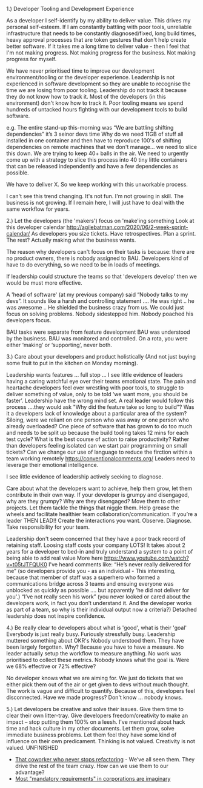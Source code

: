 
1.) Developer Tooling and Development Experience

As a developer I self-identify by my ability to deliver value. This drives my personal self-esteem.
If I am constantly battling with poor tools, unreliable infrastructure that needs to be constantly diagnosed/fixed, long build times, heavy approval processes that are token gestures that don't help create better software.
If it takes me a long time to deliver value - then I feel that I'm not making progress. Not making progress for the business. Not making progress for myself.

We have never prioritised time to improve our development environment/tooling or the developer experience.
Leadership is not experienced in software development so they are unable to recognise the time we are losing from poor tooling. Leadership do not track it because they do not know how to track it. Most of the developers (in this environment) don't know how to track it.
Poor tooling means we spend hundreds of untacked hours fighting with our development tools to build software.

e.g. The entire stand-up this-morning was “We are battling shifting dependencies” it’s 3 seinor devs time
Why do we need 11GB of stuff all installed in one container and then have to reproduce 100's of shifting dependencies on remote machines that we don't manage… we need to slice this down. We are trying to keep 40+ balls in the air. We need to urgently come up with a strategy to slice this process into 40 tiny little containers that can be released independently and have a few dependencies as possible.

We have to deliver X. So we keep working with this unworkable process.

I can't see this trend changing.
It's not fun.
I'm not growing in skill.
The business is not growing.
If I remain here, I will just have to deal with the same workflow for years.


2.) Let the developers (the 'makers') focus on 'make'ing something
Look at this developer calendar
http://agilebatman.com/2020/06/2-week-sprint-calendar/
As developers you size tickets. Have retrospectives. Plan a sprint. The rest? Actually making what the business wants.

The reason why developers can't focus on their tasks is because: there are no product owners, there is nobody assigned to BAU. Developers kind of have to do everything, so we need to be in loads of meetings.

If leadership could structure the teams so that 'developers develop' then we would be must more effective.

A 'head of software' (at my previous company) said “Nobody talks to my devs”. It sounds like a harsh and controlling statement …. He was right .. he was awesome .. He shielded the business crazy from us. We could just focus on solving problems. Nobody sidestepped him. Nobody poached his developers focus.

BAU tasks were separate from feature development
BAU was understood by the business.
BAU was monitored and controlled.
On a rota, you were either ‘making’ or ‘supporting’, never both.


3.) Care about your developers and product holistically
(And not just buying some fruit to put in the kitchen on Monday morning).

Leadership wants features ... full stop ...
I see little evidence of leaders having a caring watchful eye over their teams emotional state.
The pain and heartache developers feel over wrestling with poor tools, to struggle to deliver something of value, only to be told ‘we want more, you should be faster’.
Leadership have the wrong mind set. A real leader would follow this process ....they would ask "Why did the feature take so long to build"?
Was it a developers lack of knowledge about a particular area of the system? Siloing, were we reliant on one person who was away or one person who already overloaded? One piece of software that has grown to do too much and needs to be split up because the build tooling takes 12 mins for each test cycle?
What is the best course of action to raise productivity? Rather than developers feeling isolated can we start pair programming on small tickets? Can we change our use of language to reduce the firction within a team working remotely https://conventionalcomments.org/ 
Leaders need to leverage their emotional intelligence.

I see little evidence of leadership actively seeking to diagnose.

Care about what the developers want to achieve, help them grow, let them contribute in their own way.
If your developer is grumpy and disengaged, why are they grumpy? Why are they disengaged? Move them to other projects. Let them tackle the things that niggle them. Help grease the wheels and facilitate healthier team collaboration/communication. 
If you’re a leader THEN LEAD!! Create the interactions you want. Observe. Diagnose. Take responsibility for your team.

Leadership don't seem concerned that they have a poor track record of retaining staff.
Loosing staff costs your company LOTS! It takes about 2 years for a developer to bed-in and truly understand a system to a point of being able to add real value
More here https://www.youtube.com/watch?v=t05tJTFQUK0
I've heard comments like:
“He’s never really delivered for me” (so developers provide you - as an individual - This interesting, because that member of staff was a superhero who formed a communications bridge across 3 teams and ensuing everyone was unblocked as quickly as possible .... but apparently 'he did not deliver for you'.)
“I’ve not really seen his work” (you never looked or cared about the developers work, in fact you don’t understand it. And the developer works as part of a team, so why is their individual output now a criteria?)
Detached leadership does not inspire confidence.


4.) Be really clear to developers about what is 'good', what is their 'goal'
Everybody is just really busy. Furiously stressfully busy.
Leadership muttered something about OKR's
Nobody understood them. They have been largely forgotten.
Why?
Because you have to have a measure.
No leader actually setup the workflow to measure anything. No work was prioritised to collect these metrics. Nobody knows what the goal is. Were we 68% effective or 72% effective?

No developer knows what we are aiming for. We just do tickets that we either pick them out of the air or get given to devs without much thought. The work is vague and difficult to quantify.
Because of this, developers feel disconnected.
Have we made progress?
Don't know ... nobody knows.


5.) Let developers be creative and solve their issues. Give them time to clear their own litter-tray.
Give developers freedom/creativity to make an impact – stop putting them 100% on a leesh.
I've mentioned about hack time and hack culture in my other documents.
Let them grow, solve immediate business problems. Let them feel they have some kind of influence on their own predicament. 
Thinking is not valued. Creativity is not valued.
UNFINISHED



* [That coworker who never stops refactoring](https://critter.blog/2020/08/11/that-coworker-who-never-stops-refactoring/) - We’ve all seen them. They drive the rest of the team crazy. How can we use them to our advantage?
* [Most "mandatory requirements" in corporations are imaginary](https://nibblestew.blogspot.com/2020/08/most-mandatory-requirements-in.html)
